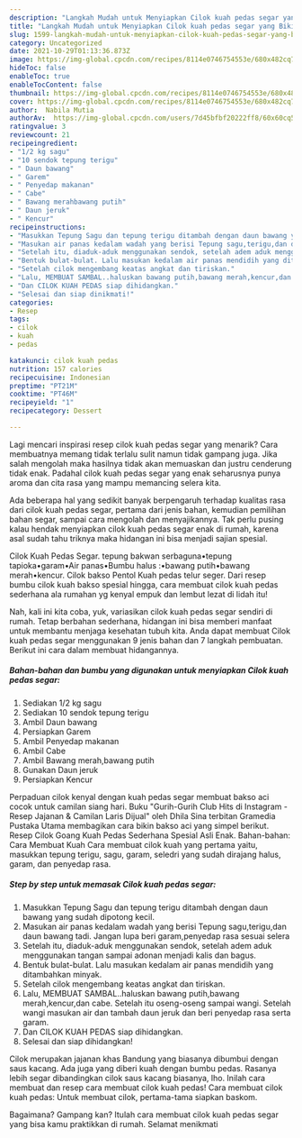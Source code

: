 ```yaml
---
description: "Langkah Mudah untuk Menyiapkan Cilok kuah pedas segar yang Bikin Ngiler"
title: "Langkah Mudah untuk Menyiapkan Cilok kuah pedas segar yang Bikin Ngiler"
slug: 1599-langkah-mudah-untuk-menyiapkan-cilok-kuah-pedas-segar-yang-bikin-ngiler
category: Uncategorized
date: 2021-10-29T01:13:36.873Z
image: https://img-global.cpcdn.com/recipes/8114e0746754553e/680x482cq70/cilok-kuah-pedas-segar-foto-resep-utama.jpg
hideToc: false
enableToc: true
enableTocContent: false
thumbnail: https://img-global.cpcdn.com/recipes/8114e0746754553e/680x482cq70/cilok-kuah-pedas-segar-foto-resep-utama.jpg
cover: https://img-global.cpcdn.com/recipes/8114e0746754553e/680x482cq70/cilok-kuah-pedas-segar-foto-resep-utama.jpg
author:  Nabila Mutia
authorAv:  https://img-global.cpcdn.com/users/7d45bfbf20222ff8/60x60cq50/avatar.jpg
ratingvalue: 3
reviewcount: 21
recipeingredient:
- "1/2 kg sagu"
- "10 sendok tepung terigu"
- " Daun bawang"
- " Garem"
- " Penyedap makanan"
- " Cabe"
- " Bawang merahbawang putih"
- " Daun jeruk"
- " Kencur"
recipeinstructions:
- "Masukkan Tepung Sagu dan tepung terigu ditambah dengan daun bawang yang sudah dipotong kecil."
- "Masukan air panas kedalam wadah yang berisi Tepung sagu,terigu,dan daun bawang tadi. Jangan lupa beri garam,penyedap rasa sesuai selera"
- "Setelah itu, diaduk-aduk menggunakan sendok, setelah adem aduk menggunakan tangan sampai adonan menjadi kalis dan bagus."
- "Bentuk bulat-bulat. Lalu masukan kedalam air panas mendidih yang ditambahkan minyak."
- "Setelah cilok mengembang keatas angkat dan tiriskan."
- "Lalu, MEMBUAT SAMBAL..haluskan bawang putih,bawang merah,kencur,dan cabe. Setelah itu oseng-oseng sampai wangi. Setelah wangi masukan air dan tambah daun jeruk dan beri penyedap rasa serta garam."
- "Dan CILOK KUAH PEDAS siap dihidangkan."
- "Selesai dan siap dinikmati!"
categories:
- Resep
tags:
- cilok
- kuah
- pedas

katakunci: cilok kuah pedas 
nutrition: 157 calories
recipecuisine: Indonesian
preptime: "PT21M"
cooktime: "PT46M"
recipeyield: "1"
recipecategory: Dessert

---
```



Lagi mencari inspirasi resep cilok kuah pedas segar yang menarik? Cara membuatnya memang tidak terlalu sulit namun tidak gampang juga. Jika salah mengolah maka hasilnya tidak akan memuaskan dan justru cenderung tidak enak. Padahal cilok kuah pedas segar yang enak seharusnya punya aroma dan cita rasa yang mampu memancing selera kita.


Ada beberapa hal yang sedikit banyak berpengaruh terhadap kualitas rasa dari cilok kuah pedas segar, pertama dari jenis bahan, kemudian pemilihan bahan segar, sampai cara mengolah dan menyajikannya. Tak perlu pusing kalau hendak menyiapkan cilok kuah pedas segar enak di rumah, karena asal sudah tahu triknya maka hidangan ini bisa menjadi sajian spesial.

Cilok Kuah Pedas Segar. tepung bakwan serbaguna•tepung tapioka•garam•Air panas•Bumbu halus :•bawang putih•bawang merah•kencur. Cilok bakso Pentol Kuah pedas telur seger. Dari resep bumbu cilok kuah bakso spesial hingga, cara membuat cilok kuah pedas sederhana ala rumahan yg kenyal empuk dan lembut lezat di lidah itu!


Nah, kali ini kita coba, yuk, variasikan cilok kuah pedas segar sendiri di rumah. Tetap berbahan sederhana, hidangan ini bisa memberi manfaat untuk membantu menjaga kesehatan tubuh kita. Anda dapat membuat Cilok kuah pedas segar menggunakan 9 jenis bahan dan 7 langkah pembuatan. Berikut ini cara dalam membuat hidangannya.

<!--inarticleads1-->

##### Bahan-bahan dan bumbu yang digunakan untuk menyiapkan Cilok kuah pedas segar:

1. Sediakan 1/2 kg sagu
1. Sediakan 10 sendok tepung terigu
1. Ambil  Daun bawang
1. Persiapkan  Garem
1. Ambil  Penyedap makanan
1. Ambil  Cabe
1. Ambil  Bawang merah,bawang putih
1. Gunakan  Daun jeruk
1. Persiapkan  Kencur


Perpaduan cilok kenyal dengan kuah pedas segar membuat bakso aci cocok untuk camilan siang hari. Buku &#34;Gurih-Gurih Club Hits di Instagram - Resep Jajanan &amp; Camilan Laris Dijual&#34; oleh Dhila Sina terbitan Gramedia Pustaka Utama membagikan cara bikin bakso aci yang simpel berikut. Resep Cilok Goang Kuah Pedas Sederhana Spesial Asli Enak. Bahan-bahan: Cara Membuat Kuah Cara membuat cilok kuah yang pertama yaitu, masukkan tepung terigu, sagu, garam, seledri yang sudah dirajang halus, garam, dan penyedap rasa. 

<!--inarticleads2-->

##### Step by step untuk memasak Cilok kuah pedas segar:

1. Masukkan Tepung Sagu dan tepung terigu ditambah dengan daun bawang yang sudah dipotong kecil.
1. Masukan air panas kedalam wadah yang berisi Tepung sagu,terigu,dan daun bawang tadi. Jangan lupa beri garam,penyedap rasa sesuai selera
1. Setelah itu, diaduk-aduk menggunakan sendok, setelah adem aduk menggunakan tangan sampai adonan menjadi kalis dan bagus.
1. Bentuk bulat-bulat. Lalu masukan kedalam air panas mendidih yang ditambahkan minyak.
1. Setelah cilok mengembang keatas angkat dan tiriskan.
1. Lalu, MEMBUAT SAMBAL..haluskan bawang putih,bawang merah,kencur,dan cabe. Setelah itu oseng-oseng sampai wangi. Setelah wangi masukan air dan tambah daun jeruk dan beri penyedap rasa serta garam.
1. Dan CILOK KUAH PEDAS siap dihidangkan.
1. Selesai dan siap dihidangkan!

Cilok merupakan jajanan khas Bandung yang biasanya dibumbui dengan saus kacang. Ada juga yang diberi kuah dengan bumbu pedas. Rasanya lebih segar dibandingkan cilok saus kacang biasanya, lho. Inilah cara membuat dan resep cara membuat cilok kuah pedas! Cara membuat cilok kuah pedas: Untuk membuat cilok, pertama-tama siapkan baskom. 

Bagaimana? Gampang kan? Itulah cara membuat cilok kuah pedas segar yang bisa kamu praktikkan di rumah. Selamat menikmati
